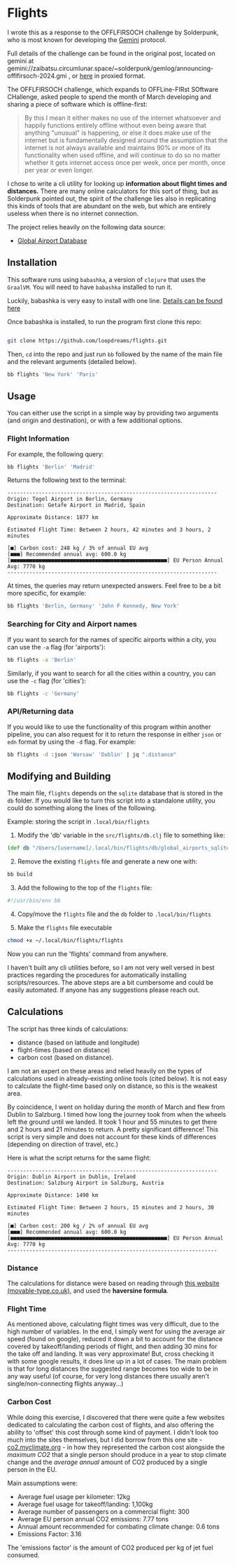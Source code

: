 # Flights

I wrote this as a response to the OFFLFIRSOCH challenge by Solderpunk, who is most known for developing the [Gemini](https://geminiprotocol.net/) protocol.

Full details of the challenge can be found in the original post, located on gemini at gemini://zaibatsu.circumlunar.space/~solderpunk/gemlog/announcing-offlfirsoch-2024.gmi , or [here](https://geminiproxy.p.projectsegfau.lt/gemini/zaibatsu.circumlunar.space/~solderpunk/gemlog/announcing-offlfirsoch-2024.gmi) in proxied format.

The OFFLFIRSOCH challenge, which expands to OFFLine-FIRst SOftware CHallenge, asked people to spend the month of March developing and sharing a piece of software which is offline-first:

> By this I mean it either makes no use of the internet whatsoever and happily functions entirely offline without even being aware that anything "unusual" is happening, or else it does make use of the internet but is fundamentally designed around the assumption that the internet is not always available and maintains 90% or more of its functionality when used offline, and will continue to do so no matter whether it gets internet access once per week, once per month, once per year or even longer.

I chose to write a cli utility for looking up **information about flight times and distances.** There are many online calculators for this sort of thing, but as Solderpunk pointed out, the spirit of the challenge lies also in replicating this kinds of tools that are abundant on the web, but which are entirely useless when there is no internet connection.

The project relies heavily on the following data source:

- [Global Airport Database](https://www.partow.net/miscellaneous/airportdatabase/)

## Installation

This software runs using `babashka`, a version of `clojure` that uses the `GraalVM`. You will need to have `babashka` installed to run it.

Luckily, babashka is very easy to install with one line. [Details can be found here](https://github.com/babashka/babashka?tab=readme-ov-file#quickstart)

Once babashka is installed, to run the program first clone this repo:

``` sh

git clone https://github.com/loopdreams/flights.git

```

Then, `cd` into the repo and  just run `bb` followed by the name of the main file and the relevant arguments (detailed below).

``` sh
bb flights 'New York' 'Paris'
```

## Usage

You can either use the script in a simple way by providing two arguments (and origin and destination), or with a few additional options.

### Flight Information
For example, the following query:

``` sh
bb flights 'Berlin' 'Madrid'
```

Returns the following text to the terminal:

``` text
-------------------------------------------------------------------
Origin: Tegel Airport in Berlin, Germany
Destination: Getafe Airport in Madrid, Spain

Approximate Distance: 1877 km

Estimated Flight Time: Between 2 hours, 42 minutes and 3 hours, 2 minutes

[■] Carbon cost: 248 kg / 3% of annual EU avg
[■■■] Recommended annual avg: 600.0 kg
[■■■■■■■■■■■■■■■■■■■■■■■■■■■■■■■■■■■■■■■■■■■■■■■■■■] EU Person Annual Avg: 7770 kg
-------------------------------------------------------------------
```

At times, the queries may return unexpected answers. Feel free to be a bit more specific, for example:

``` sh
bb flights 'Berlin, Germany' 'John F Kennedy, New York'
```


### Searching for City and Airport names

If you want to search for the names of specific airports within a city, you can use the `-a` flag (for 'airports'):

``` sh
bb flights -a 'Berlin'
```

Similarly, if you want to search for all the cities within a country, you can use the `-c` flag (for 'cities'):

``` sh
bb flights -c 'Germany'
```

### API/Returning data

If you would like to use the functionality of this program within another pipeline, you can also request for it to return the response in either `json` or `edn` format by using the `-d` flag. For example:

``` sh
bb flights -d :json 'Warsaw' 'Dublin' | jq ".distance"
```

## Modifying and Building

The main file, `flights` depends on the `sqlite` database that is stored in the `db` folder. If you would like to turn this script into a standalone utility, you could do something along the lines of the following.

Example: storing the script in `.local/bin/flights`

1. Modify the 'db' variable in the `src/flights/db.clj` file to something like:

``` clojure
(def db "/Users/[username]/.local/bin/flights/db/global_airports_sqlite.db")
```

2. Remove the existing `flights` file and generate a new one with:

``` sh
bb build
```

3. Add the following to the top of the `flights` file:

``` sh
#!/usr/bin/env bb
```

4. Copy/move the `flights` file and the `db` folder to `.local/bin/flights`

5. Make the `flights` file executable 

``` sh
chmod +x ~/.local/bin/flights/flights
```

Now you can run the 'flights' command from anywhere. 

I haven't built any cli utilities before, so I am not very well versed in best practices regarding the procedures for automatically installing scripts/resources. The above steps are a bit cumbersome and could be easily automated. If anyone has any suggestions please reach out.

## Calculations

The script has three kinds of calculations:

- distance (based on latitude and longitude)
- flight-times (based on distance) 
- carbon cost (based on distance). 

I am not an expert on these areas and relied heavily on the types of calculations used in already-existing online tools (cited below). It is not easy to calculate the flight-time based only on distance, so this is the weakest area. 

By coincidence, I went on holiday during the month of March and flew from Dublin to Salzburg. I timed how long the journey took from when the wheels left the ground until we landed. It took 1 hour and 55 minutes to get there and 2 hours and 21 minutes to return. A pretty significant difference! This script is very simple and does not account for these kinds of differences (depending on direction of travel, etc.)

Here is what the script returns for the same flight:

``` text
-------------------------------------------------------------------
Origin: Dublin Airport in Dublin, Ireland
Destination: Salzburg Airport in Salzburg, Austria

Approximate Distance: 1490 km

Estimated Flight Time: Between 2 hours, 15 minutes and 2 hours, 30 minutes

[■] Carbon cost: 200 kg / 2% of annual EU avg
[■■■] Recommended annual avg: 600.0 kg
[■■■■■■■■■■■■■■■■■■■■■■■■■■■■■■■■■■■■■■■■■■■■■■■■■■] EU Person Annual Avg: 7770 kg
-------------------------------------------------------------------
```

### Distance

The calculations for distance were based on reading through [this website (movable-type.co.uk)](https://www.movable-type.co.uk/scripts/latlong.html), and used the **haversine formula**.

### Flight Time 

As mentioned above, calculating flight times was very difficult, due to the high number of variables. In the end, I simply went for using the average air speed (found on google), reduced it down a bit to account for the distance covered by takeoff/landing periods of flight, and then adding 30 mins for the take off and landing. It was very approximate! But, cross checking it with some google results, it does line up in a lot of cases. The main problem is that for long distances the suggested range becomes too wide to be in any way useful (of course, for very long distances there usually aren't single/non-connecting flights anyway...)

### Carbon Cost

While doing this exercise, I discovered that there were quite a few websites dedicated to calculating the carbon cost of flights, and also offering the ability to 'offset' this cost through some kind of payment. I didn't look too much into the sites themselves, but I did borrow from this one site - [co2.myclimate.org](https://co2.myclimate.org/en/flight_calculators/new) - in how they represented the carbon cost alongside the *maximum CO2* that a single person should produce in a year to stop climate change and the *average annual* amount of CO2 produced by a single person in the EU.

Main assumptions were:

- Average fuel usage per kilometer: 12kg
- Average fuel usage for takeoff/landing: 1,100kg
- Average number of passengers on a commercial flight: 300
- Average EU person annual CO2 emissions: 7.77 tons
- Annual amount recommended for combating climate change: 0.6 tons
- Emissions Factor: 3.16

The 'emissions factor' is the amount of CO2 produced per kg of jet fuel consumed.

